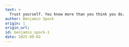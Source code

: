 ```yaml
---
text: >
  Trust yourself. You know more than you think you do.
author: Benjamin Spock
origin: 1
origin_url:
id: benjamin_spock-1
date: 2025-09-02 
---
```


